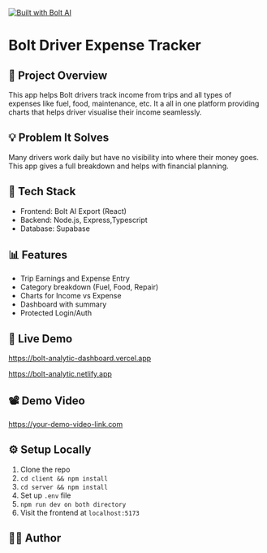 [![Built with Bolt AI](https://boltai.nyc3.cdn.digitaloceanspaces.com/badge-light.svg)](https://www.boltai.tech/)

# Bolt Driver Expense Tracker

## 🚀 Project Overview

This app helps Bolt drivers track income from trips and all types of expenses like fuel, food, maintenance, etc. It a all in one platform providing charts that helps driver visualise their income seamlessly.

## 💡 Problem It Solves

Many drivers work daily but have no visibility into where their money goes. This app gives a full breakdown and helps with financial planning.

## 🧠 Tech Stack

- Frontend: Bolt AI Export (React)
- Backend: Node.js, Express,Typescript
- Database: Supabase

## 📊 Features

- Trip Earnings and Expense Entry
- Category breakdown (Fuel, Food, Repair)
- Charts for Income vs Expense
- Dashboard with summary
- Protected Login/Auth

## 🔗 Live Demo

https://bolt-analytic-dashboard.vercel.app

https://bolt-analytic.netlify.app

## 📽️ Demo Video

https://your-demo-video-link.com

## ⚙️ Setup Locally

1. Clone the repo
2. `cd client && npm install`
3. `cd server && npm install`
4. Set up `.env` file
5. `npm run dev on both directory`
6. Visit the frontend at `localhost:5173`

## 🧑‍💻 Author

